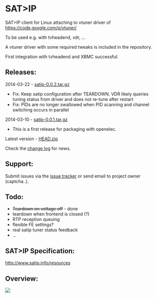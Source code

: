 <h1>SAT>IP</h1>

SAT>IP client for Linux attaching
to vtuner driver of
https://code.google.com/p/vtuner/

To be used e.g. with tvheadend, vdr, ...

A vtuner driver with some required tweaks is included in the repository.

First integration with tvheadend and XBMC successful.

## Releases: ##

2014-03-22  -  <a href='http://wiki.satip.googlecode.com/git/satip-0.0.2.tar.gz'>satip-0.0.2.tar.gz</a>
  * Fix: Keep satip configuration after TEARDOWN. VDR likely queries tuning status from driver and does not re-tune after restart
  * Fix: PIDs are no longer swallowed when PID scanning and channel switching occurs in parallel


2014-03-10  -  <a href='http://wiki.satip.googlecode.com/git/satip-0.0.1.tar.gz'>satip-0.0.1.tar.gz</a>
  * This is a first release for packaging with openelec.

Latest version -  <a href='http://satip.googlecode.com/archive/HEAD.zip'>HEAD.zip</a>

Check the <a href='http://code.google.com/p/satip/source/list'>change log</a> for news.


## Support: ##

Submit issues via the <a href='http://code.google.com/p/satip/issues/list'>issue tracker</a>
or send email to project owner (captcha..).

## Todo: ##

  * ~~Teardown on voltage off~~  - done
  * teardown when frontend is closed (?)
  * RTP reception queuing
  * flexible FE settings?
  * real satip tuner status feedback
  * ...

## SAT>IP Specification: ##

http://www.satip.info/resources

## Overview: ##

<img src='http://wiki.satip.googlecode.com/git/satipvtuner.png'>

